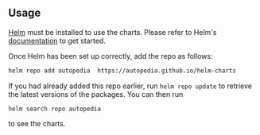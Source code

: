 ## Usage

[Helm](https://helm.sh) must be installed to use the charts.  Please refer to
Helm's [documentation](https://helm.sh/docs) to get started.

Once Helm has been set up correctly, add the repo as follows:

```bash
helm repo add autopedia  https://autopedia.github.io/helm-charts
```

If you had already added this repo earlier, run `helm repo update` to retrieve
the latest versions of the packages.  You can then run 
```
helm search repo autopedia
```  
to see the charts.


